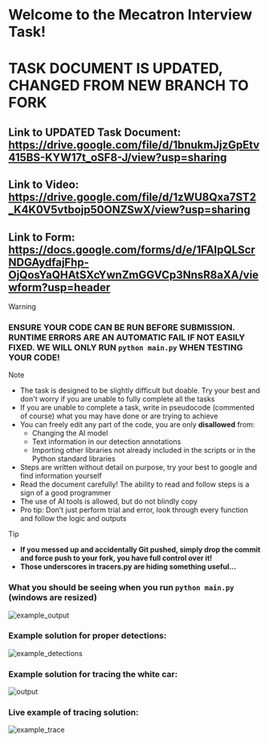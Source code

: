 # Welcome to the Mecatron Interview Task!
# TASK DOCUMENT IS UPDATED, CHANGED FROM NEW BRANCH TO FORK
## Link to UPDATED Task Document: https://drive.google.com/file/d/1bnukmJjzGpEtv415BS-KYW17t_oSF8-J/view?usp=sharing
## Link to Video: https://drive.google.com/file/d/1zWU8Qxa7ST2_K4K0V5vtbojp50ONZSwX/view?usp=sharing
## Link to Form: https://docs.google.com/forms/d/e/1FAIpQLScrNDGAydfajFhp-OjQosYaQHAtSXcYwnZmGGVCp3NnsR8aXA/viewform?usp=header

> [!WARNING]
> ### ENSURE YOUR CODE CAN BE RUN BEFORE SUBMISSION. RUNTIME ERRORS ARE AN AUTOMATIC FAIL IF NOT EASILY FIXED. WE WILL ONLY RUN `python main.py` WHEN TESTING YOUR CODE!

> [!NOTE]
> - The task is designed to be slightly difficult but doable. Try your best and don't worry if you are unable to fully complete all the tasks
> - If you are unable to complete a task, write in pseudocode (commented of course) what you may have done or are trying to achieve
> - You can freely edit any part of the code, you are only **disallowed** from:
>   - Changing the AI model
>   - Text information in our detection annotations
>   - Importing other libraries not already included in the scripts or in the Python standard libraries
> - Steps are written without detail on purpose, try your best to google and find information yourself
> - Read the document carefully! The ability to read and follow steps is a sign of a good programmer
> - The use of AI tools is allowed, but do not blindly copy
> - Pro tip: Don’t just perform trial and error, look through every function and follow the logic and outputs

> [!TIP]
> - **If you messed up and accidentally Git pushed, simply drop the commit and force push to your fork, you have full control over it!**
> - **Those underscores in tracers.py are hiding something useful...**

### What you should be seeing when you run `python main.py` (windows are resized)
![example_output](https://github.com/user-attachments/assets/875732bd-2e18-4be7-8b63-b024810c8c20)

### Example solution for proper detections:
![example_detections](https://github.com/user-attachments/assets/9f8cb850-3bb3-4b45-96ed-7250d30e3f6f)

### Example solution for tracing the white car:
![output](https://github.com/user-attachments/assets/ee82ab93-afb3-4040-bf2e-027cd45ca637)

### Live example of tracing solution:
![example_trace](https://github.com/user-attachments/assets/56a02a56-b635-4481-8875-35e8ee8689b9)
